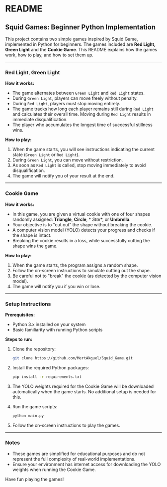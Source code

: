 # README

## Squid Games: Beginner Python Implementation

This project contains two simple games inspired by Squid Game, implemented in Python for beginners. The games included
are **Red Light, Green Light** and the **Cookie Game**. This README explains how the games work, how to play, and how to
set them up.

---

### Red Light, Green Light

**How it works:**

- The game alternates between `Green Light` and `Red Light` states.
- During `Green Light`, players can move freely without penalty.
- During `Red Light`, players must stop moving entirely.
- The game tracks how long each player remains still during `Red Light` and calculates their overall time. Moving
  during `Red Light` results in immediate disqualification.
- The player who accumulates the longest time of successful stillness wins.

**How to play:**

1. When the game starts, you will see instructions indicating the current state (`Green Light` or `Red Light`).
2. During `Green Light`, you can move without restriction.
3. As soon as `Red Light` is called, stop moving immediately to avoid disqualification.
4. The game will notify you of your result at the end.

---

### Cookie Game

**How it works:**

- In this game, you are given a virtual cookie with one of four shapes randomly assigned: **Triangle**, **Circle**, *
  *Star**, or **Umbrella**.
- Your objective is to "cut out" the shape without breaking the cookie.
- A computer vision model (YOLO) detects your progress and checks if the shape is intact.
- Breaking the cookie results in a loss, while successfully cutting the shape wins the game.

**How to play:**

1. When the game starts, the program assigns a random shape.
2. Follow the on-screen instructions to simulate cutting out the shape.
3. Be careful not to "break" the cookie (as detected by the computer vision model).
4. The game will notify you if you win or lose.

---

### Setup Instructions

**Prerequisites:**

- Python 3.x installed on your system
- Basic familiarity with running Python scripts

**Steps to run:**

1. Clone the repository:
   ```bash
   git clone https://github.com/MertAkguel/Squid_Game.git
   ```

2. Install the required Python packages:
   ```bash
   pip install -r requirements.txt
   ```

3. The YOLO weights required for the Cookie Game will be downloaded automatically when the game starts. No additional
   setup is needed for this.

4. Run the game scripts:
     ```bash
     python main.py
     ```


5. Follow the on-screen instructions to play the games.

---

### Notes

- These games are simplified for educational purposes and do not represent the full complexity of real-world
  implementations.
- Ensure your environment has internet access for downloading the YOLO weights when running the Cookie Game.

Have fun playing the games!
